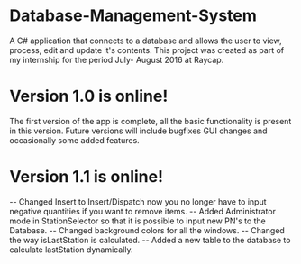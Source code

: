 # Database-Management-System
A C# application that connects to a database and allows the user to view, process, edit and update it's contents.
This project was created as part of my internship for the period July- August 2016 at Raycap.

# Version 1.0 is online!
The first version of the app is complete, all the basic functionality is present in this version. Future versions will include bugfixes GUI changes and occasionally some added features.

# Version 1.1 is online!
  -- Changed Insert to Insert/Dispatch now you no longer have to input negative quantities if you want to remove items.
  -- Added Administrator mode in StationSelector so that it is possible to input new PN's to the Database.
  -- Changed background colors for all the windows.
  -- Changed the way isLastStation is calculated.
  -- Added a new table to the database to calculate lastStation dynamically.
